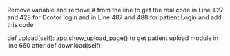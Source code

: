 Remove variable and remove # from the line to get the real code 
in Line 427 and 428 for Dcotor login and 
in Line 487 and 488 for patient Login 
and add this code 

def upload(self):
        app.show_upload_page()
to get patient upload module  in line 660 after def download(self):
